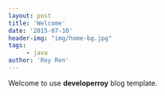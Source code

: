 ```yaml
---
layout: post
title: 'Welcome'
date: '2015-07-10'
header-img: "img/home-bg.jpg"
tags:
     - java
author: 'Roy Ren'
---
```


Welcome to use **developerroy** blog template.